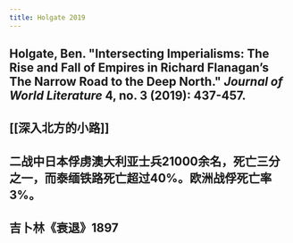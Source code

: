 ```yaml
---
title: Holgate 2019
---
```


## Holgate, Ben. "Intersecting Imperialisms: The Rise and Fall of Empires in Richard Flanagan’s The Narrow Road to the Deep North." _Journal of World Literature_ 4, no. 3 (2019): 437-457.
## [[深入北方的小路]]
## 二战中日本俘虏澳大利亚士兵21000余名，死亡三分之一，而泰缅铁路死亡超过40%。欧洲战俘死亡率3%。
## 吉卜林《衰退》1897
